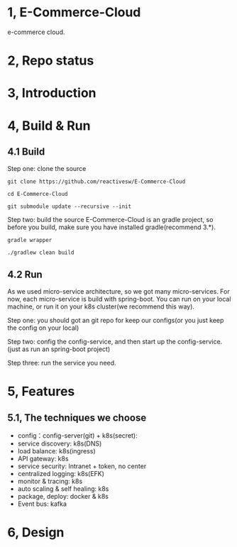 # 1, E-Commerce-Cloud
e-commerce cloud.

# 2, Repo status
 
# 3, Introduction

# 4, Build & Run
## 4.1 Build
Step one: clone the source

```
git clone https://github.com/reactivesw/E-Commerce-Cloud

cd E-Commerce-Cloud

git submodule update --recursive --init

```
Step two: build the source
E-Commerce-Cloud is an gradle project, so before you build, make sure you have installed gradle(recommend 3.*).

```
gradle wrapper

./gradlew clean build

```

## 4.2 Run
As we used micro-service architecture, so we got many micro-services. For now, each micro-service is build with spring-boot. 
You can run on your local machine, or run it on your k8s cluster(we recommend this way).

Step one: you should got an git repo for keep our configs(or you just keep the config on your local)

Step two: config the config-service, and then start up the config-service.(just as run an spring-boot project)

Step three: run the service you need.


# 5, Features

## 5.1, The techniques we choose
- config：config-server(git) + k8s(secret):
- service discovery: k8s(DNS)
- load balance: k8s(ingress)
- API gateway: k8s
- service security: Intranet + token, no center
- centralized logging: k8s(EFK)
- monitor & tracing: k8s
- auto scaling & self healing: k8s
- package, deploy: docker & k8s
- Event bus: kafka

# 6, Design


